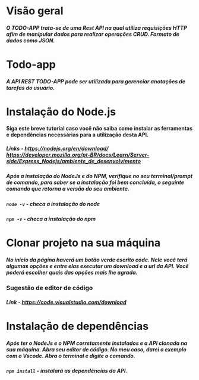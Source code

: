 # Visão geral
##### O TODO-APP trata-se de uma Rest API na qual utiliza requisições HTTP afim de manipular dados para realizar operações CRUD. Formato de dados como JSON.
# Todo-app
##### A API REST TODO-APP pode ser utilizada para gerenciar anotações de tarefas do usuário.
# Instalação do Node.js
#### Siga este breve tutorial caso você não saiba como instalar as ferramentas e dependências necessárias para a utilização desta API.
##### Links - https://nodejs.org/en/download/ https://developer.mozilla.org/pt-BR/docs/Learn/Server-side/Express_Nodejs/ambiente_de_desenvolvimento
##### Após a instalação do NodeJs e do NPM, verifique no seu terminal/prompt de comando, para saber se a instalação foi bem concluída, o seguinte comando que retorna a versão do seu ambiente.
##### `node -v` - checa a instalação do node
##### `npm -v` - checa a instalação do npm
# Clonar projeto na sua máquina
##### No início da página haverá um botão verde escrito code. Nele você terá algumas opções e entre elas executar um download e a url da API. Você poderá escolher quais das opções mais lhe agrada. 
### Sugestão de editor de código
##### Link - https://code.visualstudio.com/download
# Instalação de dependências
##### Após ter o NodeJs e o NPM corretamente instalados e a API clonada na sua máquina. Abra seu editor de código. No meu caso, darei o exemplo com o Vscode. Abra o terminal e digite o comando.
##### `npm install` - instalará as dependências da API.